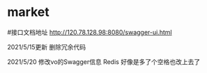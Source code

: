 # market

#接口文档地址
http://120.78.128.98:8080/swagger-ui.html

2021/5/15更新  删除冗余代码

2021/5/20 修改vo的Swagger信息  Redis 好像是多了个空格也改上去了
